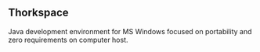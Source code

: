 ## Thorkspace

Java development environment for MS Windows focused on portability and zero requirements on computer host.
